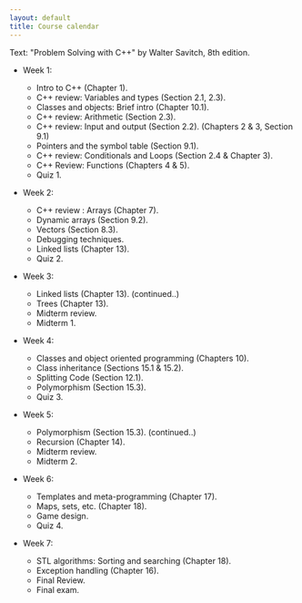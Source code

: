 ```yaml
---
layout: default
title: Course calendar
---
```


Text: "Problem Solving with C++" by Walter Savitch, 8th edition.



* Week 1:
    - Intro to C++ (Chapter 1).
    - C++ review: Variables and types (Section 2.1, 2.3).
    - Classes and objects: Brief intro (Chapter 10.1).
    - C++ review: Arithmetic (Section 2.3).
    - C++ review: Input and output (Section 2.2).
    (Chapters 2 \& 3, Section 9.1)
    - Pointers and the symbol table (Section 9.1).
    - C++ review: Conditionals and Loops (Section 2.4 \& Chapter 3). 
    - C++ Review: Functions (Chapters 4 \& 5).
    - Quiz 1.
 
   
* Week 2:
    - C++ review : Arrays (Chapter 7).
    - Dynamic arrays (Section 9.2).
    - Vectors (Section 8.3).
    - Debugging techniques. 
    - Linked lists (Chapter 13).
    - Quiz 2.
    
* Week 3: 
     - Linked lists (Chapter 13). (continued..)
     - Trees (Chapter 13).
     - Midterm review.
     - Midterm 1. 


* Week 4:
    - Classes and object oriented programming (Chapters 10).
    - Class inheritance (Sections 15.1 \& 15.2).
    - Splitting Code (Section 12.1). 
    - Polymorphism (Section 15.3).
    - Quiz 3.

* Week 5:
    - Polymorphism (Section 15.3). (continued..)
    - Recursion (Chapter 14). 
    - Midterm review.
    - Midterm 2.
    

* Week 6: 
     - Templates and meta-programming  (Chapter 17).
     - Maps, sets, etc. (Chapter 18).
     - Game design. 
     - Quiz 4.

* Week 7:
    - STL algorithms: Sorting and searching  (Chapter 18).
    - Exception handling  (Chapter 16).
    - Final Review.
    - Final exam.
    

<!--
* Week 8:
    
  


* Week 9:
  
   
    

* Week 10:
    - Spring break


* Week 11:
   

* Week 12:
   
   

* Week 13:
    - Graphs.   


* Week 14:
   
     

* Week 15:
   
    

* Finals: Thursday, April 24, 4pm-5.45pm , CL 220 
    
-->
